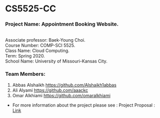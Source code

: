 # CS5525-CC

### Project Name: Appointment Booking Website.<br>
<br>
Associate professor: Baek-Young Choi.<br>
Course Number: COMP-SCI 5525.<br> 
Class Name: Cloud Computing.<br>
Term: Spring 2020.<br>
School Name: University of Missouri-Kansas City.<br>

### Team Members: 
1. Abbas Alshaikh https://github.com/Alshaikh1abbas
2. Ali  Alyami    https://github.com/aaackc
3. Omar Alkhiami  https://github.com/omaralkhiami

* For more information about the project please see : Project Proposal : [Link](https://github.com/Alshaikh1abbas/CS5525-CC/blob/master/Cloud%20Computing%20%20-%20Proposal.docx)
